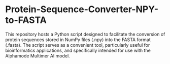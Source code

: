 # Protein-Sequence-Converter-NPY-to-FASTA
This repository hosts a Python script designed to facilitate the conversion of protein sequences stored in NumPy files (.npy) into the FASTA format (.fasta). The script serves as a convenient tool, particularly useful for bioinformatics applications, and specifically intended for use with the Alphamode Multimer AI model.
